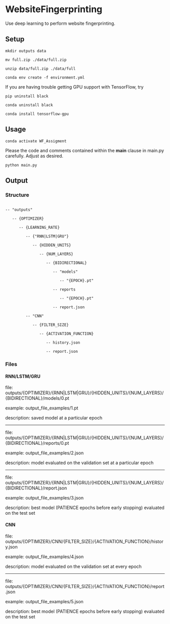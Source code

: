 # WebsiteFingerprinting
Use deep learning to perform website fingerprinting.

## Setup

```mkdir outputs data```

```mv full.zip ./data/full.zip```

```unzip data/full.zip ./data/full```

```conda env create -f environment.yml```


If you are having trouble getting GPU support with TensorFlow, try

```pip uninstall black```

```conda uninstall black```

```conda install tensorflow-gpu```


## Usage

```conda activate WF_Assigment```

Please the code and comments contained within the __main__ clause in main.py carefully. Adjust as desired.

```python main.py```

## Output

### Structure

```

-- "outputs"

   -- {OPTIMIZER}
   
      -- {LEARNING_RATE}
      
         -- {"RNN|LSTM|GRU"}
         
            -- {HIDDEN_UNITS}
            
               -- {NUM_LAYERS}
               
                  -- {BIDIRECTIONAL}
                  
                     -- "models"
                     
                        -- "{EPOCH}.pt"
                        
                     -- reports
                     
                        -- "{EPOCH}.pt"
                        
                     -- report.json
                     
         -- "CNN"
         
            -- {FILTER_SIZE}
            
               -- {ACTIVATION_FUNCTION}
               
                  -- history.json
                  
                  -- report.json

```

### Files

#### RNN/LSTM/GRU

file: outputs/{OPTIMIZER}/{RNN|LSTM|GRU}/{HIDDEN_UNITS}/{NUM_LAYERS}/{BIDIRECTIONAL}/models/0.pt

example: output_file_examples/1.pt

description: saved model at a particular epoch

-------------------------------------------------------------------------------------------------

file: outputs/{OPTIMIZER}/{RNN|LSTM|GRU}/{HIDDEN_UNITS}/{NUM_LAYERS}/{BIDIRECTIONAL}/reports/0.pt

example: output_file_examples/2.json

description: model evaluated on the validation set at a particular epoch

-------------------------------------------------------------------------------------------------

file: outputs/{OPTIMIZER}/{RNN|LSTM|GRU}/{HIDDEN_UNITS}/{NUM_LAYERS}/{BIDIRECTIONAL}/report.json

example: output_file_examples/3.json

description: best model (PATIENCE epochs before early stopping) evaluated on the test set

#### CNN

file: outputs/{OPTIMIZER}/CNN/{FILTER_SIZE}/{ACTIVATION_FUNCTION}/history.json

example: output_file_examples/4.json

description: model evaluated on the validation set at every epoch

-------------------------------------------------------------------------------------------------

file: outputs/{OPTIMIZER}/CNN/{FILTER_SIZE}/{ACTIVATION_FUNCTION}/report.json

example: output_file_examples/5.json

description: best model (PATIENCE epochs before early stopping) evaluated on the test set

